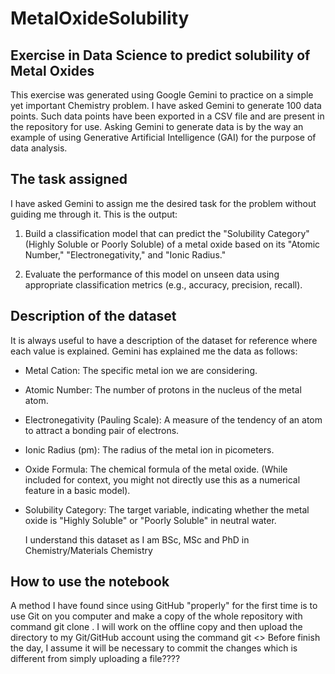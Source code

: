 # MetalOxideSolubility
## Exercise in Data Science to predict solubility of Metal Oxides

This exercise was generated using Google Gemini to practice on a simple yet important Chemistry problem. I have asked Gemini to generate 100 data points. Such data points have been exported in a CSV file and are present in the repository for use. Asking Gemini to generate data is by the way an example of using Generative Artificial Intelligence (GAI) for the purpose of data analysis.

## The task assigned
I have asked Gemini to assign me the desired task for the problem without guiding me through it. 
This is the output:

1. Build a classification model that can predict the "Solubility Category" (Highly Soluble or Poorly Soluble) of a metal oxide based on its "Atomic Number," "Electronegativity," and "Ionic Radius."

2. Evaluate the performance of this model on unseen data using appropriate classification metrics (e.g., accuracy, precision, recall).

## Description of the dataset
It is always useful to have a description of the dataset for reference where each value is explained. Gemini has explained me the data as follows:

- Metal Cation: The specific metal ion we are considering.
- Atomic Number: The number of protons in the nucleus of the metal atom.
- Electronegativity (Pauling Scale): A measure of the tendency of an atom to attract a bonding pair of electrons.
- Ionic Radius (pm): The radius of the metal ion in picometers.
- Oxide Formula: The chemical formula of the metal oxide. (While included for context, you might not directly use this as a numerical feature in a basic model).
- Solubility Category: The target variable, indicating whether the metal oxide is "Highly Soluble" or "Poorly Soluble" in neutral water.

  I understand this dataset as I am  BSc, MSc and PhD in Chemistry/Materials Chemistry

## How to use the notebook
A method I have found since using GitHub "properly" for the first time is to use Git on you computer and make a copy of the whole repository with command git clone <link>.
I will  work on the offline copy and then upload the directory to my Git/GitHub account using the command git <>
Before finish the day, I assume it will be necessary to commit the changes which is different from simply uploading a file????
